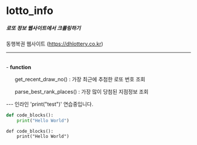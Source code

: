 # lotto_info 
##### 로또 정보 웹사이트에서 크롤링하기 
동행복권 웹사이트 (https://dhlottery.co.kr)
<hr>
<br>
- <strong>function</strong>
<br>
<ul>
get_recent_draw_no() : 가장 최근에 추첨한 로또 번호 조회
</ul>
<ul>
parse_best_rank_places() : 가장 많이 당첨된 지점정보 조회 
</ul>
---
인라인 'print("test")' 연습중입니다.

```python 
def code_blocks():
    print("Hello World")
```
    def code_blocks():
        print("Hello World")